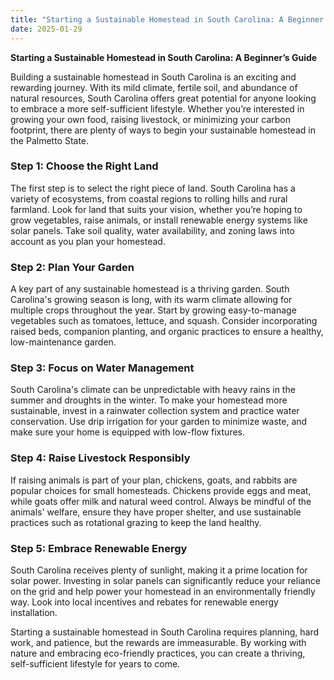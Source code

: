 ```yaml
---
title: "Starting a Sustainable Homestead in South Carolina: A Beginner’s Guide"
date: 2025-01-29
---
```

**Starting a Sustainable Homestead in South Carolina: A Beginner’s Guide**

Building a sustainable homestead in South Carolina is an exciting and rewarding journey. With its mild climate, fertile soil, and abundance of natural resources, South Carolina offers great potential for anyone looking to embrace a more self-sufficient lifestyle. Whether you’re interested in growing your own food, raising livestock, or minimizing your carbon footprint, there are plenty of ways to begin your sustainable homestead in the Palmetto State.

### Step 1: Choose the Right Land
The first step is to select the right piece of land. South Carolina has a variety of ecosystems, from coastal regions to rolling hills and rural farmland. Look for land that suits your vision, whether you’re hoping to grow vegetables, raise animals, or install renewable energy systems like solar panels. Take soil quality, water availability, and zoning laws into account as you plan your homestead.

### Step 2: Plan Your Garden
A key part of any sustainable homestead is a thriving garden. South Carolina's growing season is long, with its warm climate allowing for multiple crops throughout the year. Start by growing easy-to-manage vegetables such as tomatoes, lettuce, and squash. Consider incorporating raised beds, companion planting, and organic practices to ensure a healthy, low-maintenance garden.

### Step 3: Focus on Water Management
South Carolina's climate can be unpredictable with heavy rains in the summer and droughts in the winter. To make your homestead more sustainable, invest in a rainwater collection system and practice water conservation. Use drip irrigation for your garden to minimize waste, and make sure your home is equipped with low-flow fixtures.

### Step 4: Raise Livestock Responsibly
If raising animals is part of your plan, chickens, goats, and rabbits are popular choices for small homesteads. Chickens provide eggs and meat, while goats offer milk and natural weed control. Always be mindful of the animals' welfare, ensure they have proper shelter, and use sustainable practices such as rotational grazing to keep the land healthy.

### Step 5: Embrace Renewable Energy
South Carolina receives plenty of sunlight, making it a prime location for solar power. Investing in solar panels can significantly reduce your reliance on the grid and help power your homestead in an environmentally friendly way. Look into local incentives and rebates for renewable energy installation.

Starting a sustainable homestead in South Carolina requires planning, hard work, and patience, but the rewards are immeasurable. By working with nature and embracing eco-friendly practices, you can create a thriving, self-sufficient lifestyle for years to come.
